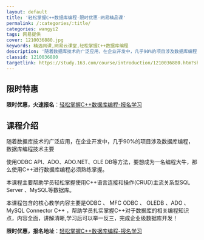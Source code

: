 ```yaml
---
layout: default
title: '轻松掌握C++数据库编程-限时优惠-网易精品课'
permalink: /:categories/:title/
categories: wangyi2
tags: 网易提供
cover: 1210036880.jpg
keywords: 精选网课,网易云课堂,轻松掌握C++数据库编程
description: '随着数据库技术的广泛应用，在企业开发中，几乎90%的项目涉及数据库编程，数据库编程技术主要使用ODBCAPI、ADO、A'
classid: 1210036880
targetlink: https://study.163.com/course/introduction/1210036880.htm?share=1&shareId=1025206652&utm_campaign=share&utm_medium=iphoneShare&utm_source=&utm_u=1025206652
---
```


## 限时特惠

**限时优惠，火速报名**：[轻松掌握C++数据库编程-报名学习](https://study.163.com/course/introduction/1210036880.htm?share=1&shareId=1025206652&utm_campaign=share&utm_medium=iphoneShare&utm_source=&utm_u=1025206652)

## 课程介绍

随着数据库技术的广泛应用，在企业开发中，几乎90%的项目涉及数据库编程，数据库编程技术主要

使用ODBC API、ADO、ADO.NET、OLE DB等方法，要想成为一名编程大牛，那么使用C++进行数据库编程必须熟练掌握。 



本课程主要帮助学员轻松掌握使用C++语言连接和操作(CRUD​)主流关系型SQL Server 、MySQL等数据库。



本课程包含的核心教学内容主要是ODBC  、 MFC ODBC 、 OLEDB  、ADO 、 MySQL Connector  C++ ，帮助学员扎实掌握C++对于数据库的相关编程知识点，内容全面，讲解清晰,学习后可以举一反三，完成企业级数据库开发！

**限时优惠，报名地址**：[轻松掌握C++数据库编程-报名学习](https://study.163.com/course/introduction/1210036880.htm?share=1&shareId=1025206652&utm_campaign=share&utm_medium=iphoneShare&utm_source=&utm_u=1025206652)

